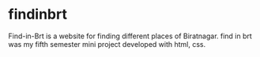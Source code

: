 # findinbrt
Find-in-Brt is a website for finding different places of Biratnagar. find in brt was my fifth semester mini project developed with html, css. 
